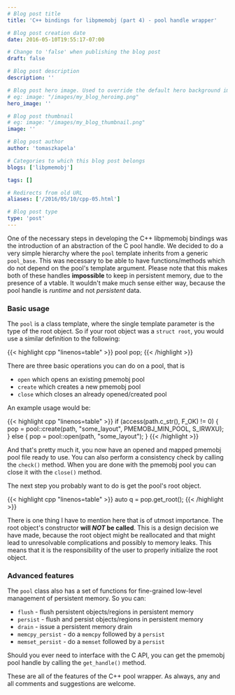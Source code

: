 ```yaml
---
# Blog post title
title: 'C++ bindings for libpmemobj (part 4) - pool handle wrapper'

# Blog post creation date
date: 2016-05-10T19:55:17-07:00

# Change to 'false' when publishing the blog post
draft: false

# Blog post description
description: ''

# Blog post hero image. Used to override the default hero background image.
# eg: image: "/images/my_blog_heroimg.png"
hero_image: ''

# Blog post thumbnail
# eg: image: "/images/my_blog_thumbnail.png"
image: ''

# Blog post author
author: 'tomaszkapela'

# Categories to which this blog post belongs
blogs: ['libpmemobj']

tags: []

# Redirects from old URL
aliases: ['/2016/05/10/cpp-05.html']

# Blog post type
type: 'post'
---
```


One of the necessary steps in developing the C++ libpmemobj bindings was the
introduction of an abstraction of the C pool handle. We decided to do a very
simple hierarchy where the `pool` template inherits from a generic `pool_base`.
This was necessary to be able to have functions/methods which do not depend on
the pool's template argument. Please note that this makes both of these handles
**impossible** to keep in persistent memory, due to the presence of a vtable.
It wouldn't make much sense either way, because the pool handle is _runtime_
and not _persistent_ data.

### Basic usage

The `pool` is a class template, where the single template parameter is the type
of the root object. So if your root object was a `struct root`, you would use
a similar definition to the following:

{{< highlight cpp "linenos=table" >}}
pool<root> pop;
{{< /highlight >}}

There are three basic operations you can do on a pool, that is

- `open` which opens an existing pmemobj pool
- `create` which creates a new pmemobj pool
- `close` which closes an already opened/created pool

An example usage would be:

{{< highlight cpp "linenos=table" >}}
if (access(path.c_str(), F_OK) != 0) {
pop = pool<root>::create(path, "some_layout", PMEMOBJ_MIN_POOL,
S_IRWXU);
} else {
pop = pool<root>::open(path, "some_layout");
}
{{< /highlight >}}

And that's pretty much it, you now have an opened and mapped pmemobj pool file
ready to use. You can also perform a consistency check by calling the `check()`
method. When you are done with the pmemobj pool you can close it with the
`close()` method.

The next step you probably want to do is get the pool's root object.

{{< highlight cpp "linenos=table" >}}
auto q = pop.get_root();
{{< /highlight >}}

There is one thing I have to mention here that is of utmost importance. The
root object's constructor **will _NOT_ be called**. This is a design decision
we have made, because the root object might be reallocated and that might lead
to unresolvable complications and possibly to memory leaks. This means that it
is the responsibility of the user to properly initialize the root object.

### Advanced features

The `pool` class also has a set of functions for fine-grained low-level
management of persistent memory. So you can:

- `flush` - flush persistent objects/regions in persistent memory
- `persist` - flush and persist objects/regions in persistent memory
- `drain` - issue a persistent memory drain
- `memcpy_persist` - do a `memcpy` followed by a `persist`
- `memset_persist` - do a `memset` followed by a `persist`

Should you ever need to interface with the C API, you can get the pmemobj pool
handle by calling the `get_handle()` method.

These are all of the features of the C++ pool wrapper. As always, any and all
comments and suggestions are welcome.
